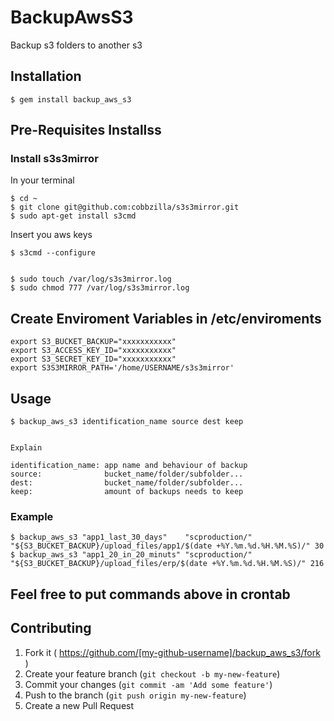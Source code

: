# BackupAwsS3

Backup s3 folders to another s3

## Installation

    $ gem install backup_aws_s3

## Pre-Requisites Installss

### Install s3s3mirror

In your terminal

    $ cd ~
    $ git clone git@github.com:cobbzilla/s3s3mirror.git
    $ sudo apt-get install s3cmd

Insert you aws keys

    $ s3cmd --configure


    $ sudo touch /var/log/s3s3mirror.log
    $ sudo chmod 777 /var/log/s3s3mirror.log

## Create Enviroment Variables in /etc/enviroments

    export S3_BUCKET_BACKUP="xxxxxxxxxxx"
    export S3_ACCESS_KEY_ID="xxxxxxxxxxx"
    export S3_SECRET_KEY_ID="xxxxxxxxxxx"
    export S3S3MIRROR_PATH='/home/USERNAME/s3s3mirror'

## Usage

    $ backup_aws_s3 identification_name source dest keep
    

    Explain

    identification_name: app name and behaviour of backup
    source:              bucket_name/folder/subfolder...
    dest:                bucket_name/folder/subfolder...
    keep:                amount of backups needs to keep

### Example

    $ backup_aws_s3 "app1_last_30_days"    "scproduction/" "${S3_BUCKET_BACKUP}/upload_files/app1/$(date +%Y.%m.%d.%H.%M.%S)/" 30
    $ backup_aws_s3 "app1_20_in_20_minuts" "scproduction/" "${S3_BUCKET_BACKUP}/upload_files/erp/$(date +%Y.%m.%d.%H.%M.%S)/" 216

## Feel free to put commands above in crontab

## Contributing

1. Fork it ( https://github.com/[my-github-username]/backup_aws_s3/fork )
2. Create your feature branch (`git checkout -b my-new-feature`)
3. Commit your changes (`git commit -am 'Add some feature'`)
4. Push to the branch (`git push origin my-new-feature`)
5. Create a new Pull Request
